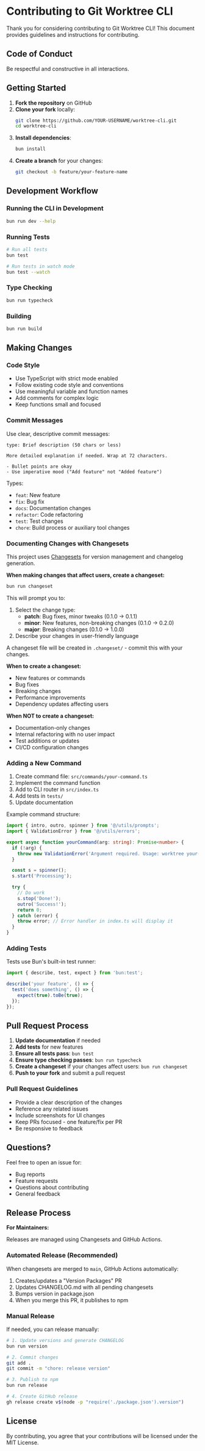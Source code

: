 # Contributing to Git Worktree CLI

Thank you for considering contributing to Git Worktree CLI! This document provides guidelines and instructions for contributing.

## Code of Conduct

Be respectful and constructive in all interactions.

## Getting Started

1. **Fork the repository** on GitHub
2. **Clone your fork** locally:
   ```bash
   git clone https://github.com/YOUR-USERNAME/worktree-cli.git
   cd worktree-cli
   ```
3. **Install dependencies**:
   ```bash
   bun install
   ```
4. **Create a branch** for your changes:
   ```bash
   git checkout -b feature/your-feature-name
   ```

## Development Workflow

### Running the CLI in Development

```bash
bun run dev --help
```

### Running Tests

```bash
# Run all tests
bun test

# Run tests in watch mode
bun test --watch
```

### Type Checking

```bash
bun run typecheck
```

### Building

```bash
bun run build
```

## Making Changes

### Code Style

- Use TypeScript with strict mode enabled
- Follow existing code style and conventions
- Use meaningful variable and function names
- Add comments for complex logic
- Keep functions small and focused

### Commit Messages

Use clear, descriptive commit messages:

```
type: Brief description (50 chars or less)

More detailed explanation if needed. Wrap at 72 characters.

- Bullet points are okay
- Use imperative mood ("Add feature" not "Added feature")
```

Types:
- `feat`: New feature
- `fix`: Bug fix
- `docs`: Documentation changes
- `refactor`: Code refactoring
- `test`: Test changes
- `chore`: Build process or auxiliary tool changes

### Documenting Changes with Changesets

This project uses [Changesets](https://github.com/changesets/changesets) for version management and changelog generation.

**When making changes that affect users, create a changeset:**

```bash
bun run changeset
```

This will prompt you to:
1. Select the change type:
   - **patch**: Bug fixes, minor tweaks (0.1.0 → 0.1.1)
   - **minor**: New features, non-breaking changes (0.1.0 → 0.2.0)
   - **major**: Breaking changes (0.1.0 → 1.0.0)
2. Describe your changes in user-friendly language

A changeset file will be created in `.changeset/` - commit this with your changes.

**When to create a changeset:**
- New features or commands
- Bug fixes
- Breaking changes
- Performance improvements
- Dependency updates affecting users

**When NOT to create a changeset:**
- Documentation-only changes
- Internal refactoring with no user impact
- Test additions or updates
- CI/CD configuration changes

### Adding a New Command

1. Create command file: `src/commands/your-command.ts`
2. Implement the command function
3. Add to CLI router in `src/index.ts`
4. Add tests in `tests/`
5. Update documentation

Example command structure:

```typescript
import { intro, outro, spinner } from '@/utils/prompts';
import { ValidationError } from '@/utils/errors';

export async function yourCommand(arg: string): Promise<number> {
  if (!arg) {
    throw new ValidationError('Argument required. Usage: worktree your-command <arg>');
  }

  const s = spinner();
  s.start('Processing');

  try {
    // Do work
    s.stop('Done!');
    outro('Success!');
    return 0;
  } catch (error) {
    throw error; // Error handler in index.ts will display it
  }
}
```

### Adding Tests

Tests use Bun's built-in test runner:

```typescript
import { describe, test, expect } from 'bun:test';

describe('your feature', () => {
  test('does something', () => {
    expect(true).toBe(true);
  });
});
```

## Pull Request Process

1. **Update documentation** if needed
2. **Add tests** for new features
3. **Ensure all tests pass**: `bun test`
4. **Ensure type checking passes**: `bun run typecheck`
5. **Create a changeset** if your changes affect users: `bun run changeset`
6. **Push to your fork** and submit a pull request

### Pull Request Guidelines

- Provide a clear description of the changes
- Reference any related issues
- Include screenshots for UI changes
- Keep PRs focused - one feature/fix per PR
- Be responsive to feedback

## Questions?

Feel free to open an issue for:
- Bug reports
- Feature requests
- Questions about contributing
- General feedback

## Release Process

**For Maintainers:**

Releases are managed using Changesets and GitHub Actions.

### Automated Release (Recommended)

When changesets are merged to `main`, GitHub Actions automatically:
1. Creates/updates a "Version Packages" PR
2. Updates CHANGELOG.md with all pending changesets
3. Bumps version in package.json
4. When you merge this PR, it publishes to npm

### Manual Release

If needed, you can release manually:

```bash
# 1. Update versions and generate CHANGELOG
bun run version

# 2. Commit changes
git add .
git commit -m "chore: release version"

# 3. Publish to npm
bun run release

# 4. Create GitHub release
gh release create v$(node -p "require('./package.json').version")
```

## License

By contributing, you agree that your contributions will be licensed under the MIT License.
